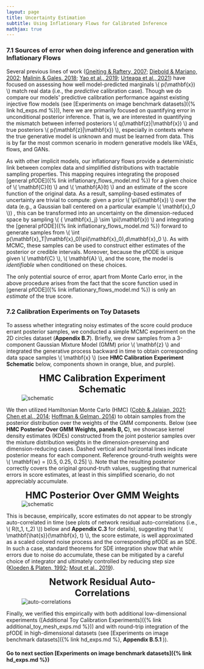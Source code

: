 ```yaml
---
layout: page
title: Uncertainty Estimation
subtitle: Using Inflationary Flows for Calibrated Inference 
mathjax: true
---
```


### 7.1 Sources of error when doing inference and generation with Inflationary Flows 

Several previous lines of work ([Gneiting & Raftery, 2007](https://www.tandfonline.com/doi/abs/10.1198/016214506000001437); [Diebold & Mariano, 2002](https://www.tandfonline.com/doi/abs/10.1198/073500102753410444); [Malinin & Gales, 2018](https://proceedings.neurips.cc/paper_files/paper/2018/file/3ea2db50e62ceefceaf70a9d9a56a6f4-Paper.pdf); [Yao et al., 2019](https://arxiv.org/pdf/1906.09686); [Urteaga et al., 2021](https://proceedings.mlr.press/v149/urteaga21a.html))
have focused on assessing how well model-predicted marginals \\( p(\mathbf{x}) \\) match real data 
(i.e., the <em>predictive</em> calibration case). Though we do compare our models' predictive calibration performance 
against existing injective flow models (see [Experiments on image benchmark datasets]({% link hd_exps.md %})), here we are primarily focused on 
quantifying error in unconditional posterior inference. That is, we are interested in quantifying the mismatch between 
inferred posteriors \\( q(\mathbf{z}|\mathbf{x}) \\) and true posteriors \\( p(\mathbf{z}|\mathbf{x}) \\), especially in 
contexts where the true generative model is unknown and must be learned from data. This is by far the most common scenario in 
modern generative models like VAEs, flows, and GANs.

As with other implicit models, our inflationary flows provide a deterministic link between complex data and 
simplified distributions with tractable sampling properties. This mapping requires integrating the proposed 
[general pfODE]({% link inflationary_flows_model.md %}) for a given choice of \\( \mathbf{C}(t) \\) and 
\\( \mathbf{A}(t) \\) and an estimate of the score function of the original data. As a result, sampling-based estimates of 
uncertainty are trivial to compute: given a prior \\( \pi(\mathbf{x}) \\)  over the data (e.g., a Gaussian ball centered on 
a particular example \\( \mathbf{x}_0 \\)) , this can be transformed into an uncertainty on the dimension-reduced space by sampling 
\\( \{ \mathbf{x}_j\} \sim \pi(\mathbf{x}) \\) and integrating the  [general pfODE]({% link inflationary_flows_model.md %}) 
forward to generate samples from \\( \int p(\mathbf{x}_T|\mathbf{x}_0)\pi(\mathbf{x}_0)\,d\mathbf{x}_0 \\). As with MCMC, 
these samples can be used to construct either estimates of the posterior or credible intervals. Moreover, 
because the pfODE is unique given \\( \mathbf{C} \\), \\( \mathbf{A} \\), and the score, the model is <em>identifiable</em> 
when conditioned on these choices. 

The only potential source of error, apart from Monte Carlo error, in the above procedure
arises from the fact that the score function used in [general pfODE]({% link inflationary_flows_model.md %}) is 
only an <em>estimate</em> of the true score. 


### 7.2 Calibration Experiments on Toy Datasets 

To assess whether integrating noisy estimates of the score could produce errant 
posterior samples, we conducted a simple MCMC experiment on the 2D circles dataset (<strong>Appendix B.7</strong>). 
Briefly, we drew samples from a 3-component Gaussian Mixture Model (GMM) prior \\( \mathbf{z} \\) and integrated the generative process 
backward in time to obtain corresponding data space samples \\( \mathbf{x} \\) (see <strong>HMC Calibration Experiment Schematic</strong> below, 
components shown in orange, blue, and purple).


<figure>
    <figcaption><strong><center><font size="+2.5">HMC Calibration Experiment Schematic</font></center></strong></figcaption>
    <img src="https://sites.duke.edu/ifsprojectassets/files/2024/11/MCMC_schematic-scaled.jpg" alt="schematic">
</figure>


We then utilized Hamiltonian Monte Carlo (HMC) ([Cobb & Jalaian, 2021](https://proceedings.mlr.press/v161/cobb21a.html); [Chen et al., 2014](http://proceedings.mlr.press/v32/cheni14.html); [Hoffman & Gelman, 2014](https://dl.acm.org/doi/10.5555/2627435.2638586)) 
to obtain samples from the posterior distribution over the weights of the GMM components. 
Below (see <strong>HMC Posterior Over GMM Weights, panels B, C</strong>), we showcase kernel density estimates (KDEs) constructed from the joint posterior 
samples over the mixture distribution weights in the dimension-preserving and dimension-reducing cases. 
Dashed vertical and horizontal lines indicate posterior means for each component. Reference ground-truth weights were 
\\( \mathbf{w} = [0.5, 0.25, 0.25] \\). Note that the resulting posterior correctly covers the original 
ground-truth values, suggesting that numerical errors in score estimates, at least in this simplified scenario, do not 
appreciably accumulate. 

<figure>
    <figcaption><strong><center><font size="+2.5">HMC Posterior Over GMM Weights</font></center></strong></figcaption>
    <img src="https://sites.duke.edu/ifsprojectassets/files/2024/11/MCMC_plots_corrected_pannels-scaled.jpg" alt="schematic">
</figure>

This is because, empirically, score estimates do not appear to be 
strongly auto-correlated in time (see plots of network residual auto-correlations (i.e., \\( R(t_1, t_2) \\)) below and <strong>Appendix C.3</strong> for details), 
suggesting that \\( \mathbf{\hat{s}}(\mathbf{x}, t) \\), 
the score estimate, is well approximated as a scaled colored noise process and the corresponding pfODE as an SDE. In such a case, 
standard theorems for SDE integration show that while errors due to noise do accumulate, these can be mitigated by a careful choice 
of integrator and ultimately controlled by reducing step size 
([Kloeden & Platen, 1992](https://link.springer.com/book/10.1007/978-3-662-12616-5); [Mout et al., 2019](https://arxiv.org/pdf/1907.11331)). 


<figure>
    <figcaption><strong><center><font size="+2.5">Network Residual Auto-Correlations</font></center></strong></figcaption>
    <img src="https://sites.duke.edu/ifsprojectassets/files/2024/07/Network_ACs.jpeg" alt="auto-correlations">
</figure>  


Finally, we verified this empirically with both additional low-dimensional experiments
([Additional Toy Calibration Experiments]({% link additional_toy_mesh_exps.md %}))
and with round-trip integration of the pfODE in high-dimensional datasets (see [Experiments on image benchmark datasets]({% link hd_exps.md %}, <strong> Appendix B.5.1 </strong>)).


#### Go to next section [Experiments on image benchmark datasets]({% link hd_exps.md %})

